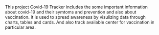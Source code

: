 This project Covid-19 Tracker includes the some important
information about covid-19 and their symtoms and prevention and
also about vaccination. It is used to spread awareness by visulizing data
through charts, tables and cards. And also track available center for
vaccination in particular area.
